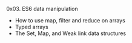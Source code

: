 0x03. ES6 data manipulation

* How to use map, filter and reduce on arrays
* Typed arrays
* The Set, Map, and Weak link data structures
